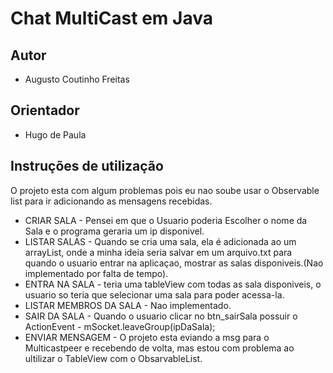 # Chat MultiCast em Java

## Autor
* Augusto Coutinho Freitas

## Orientador
* Hugo de Paula

## Instruções de utilização

O projeto esta com algum problemas pois eu nao soube usar o Observable list para ir adicionando as mensagens recebidas.

* CRIAR SALA - Pensei em que o Usuario poderia Escolher o nome da Sala e o programa geraria um ip disponivel.
* LISTAR SALAS - Quando se cria uma sala, ela é adicionada ao um arrayList, onde a minha ideia seria salvar em um arquivo.txt para quando o usuario entrar na aplicaçao, mostrar as salas disponiveis.(Nao implementado por falta de tempo).
* ENTRA NA SALA - teria uma tableView com todas as sala disponiveis, o usuario so teria que selecionar uma sala para poder acessa-la.
* LISTAR MEMBROS DA SALA - Nao implementado.
* SAIR DA SALA - Quando o usuario clicar no btn_sairSala possuir o ActionEvent - mSocket.leaveGroup(ipDaSala);
* ENVIAR MENSAGEM - O projeto esta eviando a msg para o Multicastpeer e recebendo de volta, mas estou com problema ao ultilizar o TableView com o ObsarvableList.
